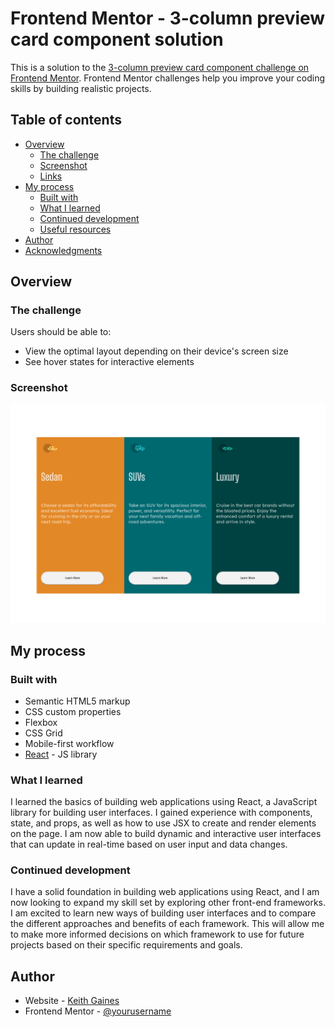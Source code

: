 # Frontend Mentor - 3-column preview card component solution

This is a solution to the [3-column preview card component challenge on Frontend Mentor](https://www.frontendmentor.io/challenges/3column-preview-card-component-pH92eAR2-). Frontend Mentor challenges help you improve your coding skills by building realistic projects. 

## Table of contents

- [Overview](#overview)
  - [The challenge](#the-challenge)
  - [Screenshot](#screenshot)
  - [Links](#links)
- [My process](#my-process)
  - [Built with](#built-with)
  - [What I learned](#what-i-learned)
  - [Continued development](#continued-development)
  - [Useful resources](#useful-resources)
- [Author](#author)
- [Acknowledgments](#acknowledgments)

## Overview

### The challenge

Users should be able to:

- View the optimal layout depending on their device's screen size
- See hover states for interactive elements

### Screenshot

![](./screenshot.png)


## My process

### Built with

- Semantic HTML5 markup
- CSS custom properties
- Flexbox
- CSS Grid
- Mobile-first workflow
- [React](https://reactjs.org/) - JS library


### What I learned

I learned the basics of building web applications using React, a JavaScript library for building user interfaces. I gained experience with components, state, and props, as well as how to use JSX to create and render elements on the page. I am now able to build dynamic and interactive user interfaces that can update in real-time based on user input and data changes.


### Continued development

I have a solid foundation in building web applications using React, and I am now looking to expand my skill set by exploring other front-end frameworks. I am excited to learn new ways of building user interfaces and to compare the different approaches and benefits of each framework. This will allow me to make more informed decisions on which framework to use for future projects based on their specific requirements and goals.

## Author

- Website - [Keith Gaines](https://keithgaines.github.io)
- Frontend Mentor - [@yourusername](https://www.frontendmentor.io/profile/yourusername)
